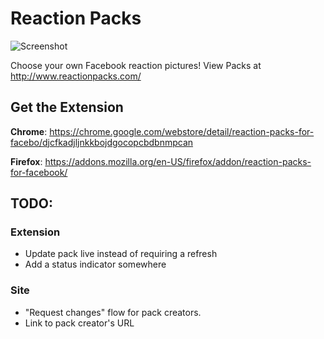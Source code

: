 # Reaction Packs

![Screenshot](https://addons.cdn.mozilla.net/user-media/previews/full/172/172164.png?modified=1458235691)

Choose your own Facebook reaction pictures! View Packs at http://www.reactionpacks.com/


## Get the Extension

**Chrome**: https://chrome.google.com/webstore/detail/reaction-packs-for-facebo/djcfkadjljnkkbojdgocopcbdbnmpcan

**Firefox**: https://addons.mozilla.org/en-US/firefox/addon/reaction-packs-for-facebook/


## TODO:

### Extension

* Update pack live instead of requiring a refresh
* Add a status indicator somewhere

### Site

* "Request changes" flow for pack creators.
* Link to pack creator's URL
